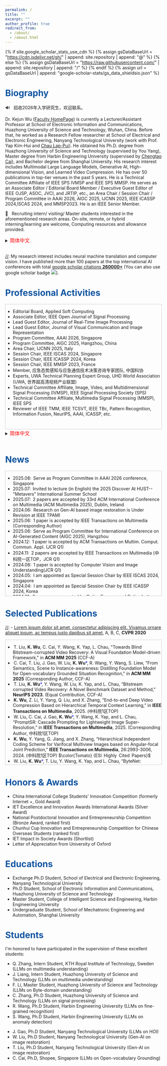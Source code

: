 ```yaml
---
permalink: /
title: ""
excerpt: ""
author_profile: true
redirect_from: 
  - /about/
  - /about.html
---
```


{% if site.google_scholar_stats_use_cdn %}
{% assign gsDataBaseUrl = "https://cdn.jsdelivr.net/gh/" | append: site.repository | append: "@" %}
{% else %}
{% assign gsDataBaseUrl = "https://raw.githubusercontent.com/" | append: site.repository | append: "/" %}
{% endif %}
{% assign url = gsDataBaseUrl | append: "google-scholar-stats/gs_data_shieldsio.json" %}

<span class='anchor' id='about-me'></span>
# <span style="color:rgb(17,85,160)">Biography</span>
<!--  
# Biography
# 👦 Biography
-->

🔊 &nbsp; 招收2026年入学研究生，欢迎联系。

Dr. Kejun Wu ([Faculty HomePage](http://faculty.hust.edu.cn/WuKejun/en/index.htm)) is currently a Lecturer/Assistant Professor at School of Electronic Information and Communications, Huazhong University of Science and Technology, Wuhan, China. Before that, he worked as a Research Fellow researcher at School of Electrical and Electronic Engineering, Nanyang Technological University (work with Prof. Yap Kim-Hui and [Chau Lap-Pui](https://www.polyu.edu.hk/eee/people/academic-staff-and-teaching-staff/prof-chau-lap-pui/?sc_lang=en)). 
He obtained his Ph.D. degree from Huazhong University of Science and Technology (supervised by You Yang), Master degree from Harbin Engineering University (supervised by [Chengtao Cai](http://cisse.hrbeu.edu.cn/info/1088/3385.htm)), and Bachelor degree from Shanghai University.
His research interest includes Multimodal Large Language Models, Generative AI, High-dimensional Vision, and Learned Video Compression. He has over 50 publications in top-tier venues in the past 5 years. He is a Technical Committee Affiliate of IEEE SPS IVMSP and IEEE SPS MMSP.
He serves as an Associate Editor / Editorial Board Member / Executive Guest Editor of IEEE OJSP, ASOC, JVCI, and JRTIP, etc., an Area Chair / Session Chair / Program Committee in AAAI 2026, AIGC 2025, IJCNN 2025, IEEE ICASSP 2024,ISCAS 2024, and MMSP2023. He is an IEEE Senior Member.



🚀 &nbsp; Recruiting intern/ visiting/ Master students interested in the aforementioned research areas. On-site, remote, or hybrid interning/learning are welcome, Computing resources and allowance provided.
<!--  Contact via <kjwu@hust.edu.cn>  -->

<details> 
  <summary>
    <font size=3 color=red>简体中文</font>
  </summary>
  
吴科君，博士，IEEE高级会员，现任华中科技大学电子信息与通信学院讲师/助理教授。在此之前，他在新加坡南洋理工大学电气电子工程学院从事博士后研究（与Yap Kim-Hui、周立培(IEEE Fellow)教授）。他获得了华中科技大学博士学位（导师 杨铀 教授）、哈尔滨工程大学硕士学位（导师 蔡成涛 教授）和上海大学学士学位。他的研究兴趣包括多模态大模型、生成式人工智能、高维视觉和视频压缩与理解等，近5年在IEEE T-MM、IEEE T-CSVT、NeurIPS、ACM Multimedia等高水平期刊、会议发表论文50余篇。他担任IEEE OJSP、ASOC、JRTIP、JVCI等权威期刊的副主编/编委/客座编辑等，并在国际会议AAAI 2026、AIGC 2025、IJCNN 2025、IEEE ICASSP2024、ISCAS2024和MMSP2023中担任程序委员会/领域主席/专题主席等。<br>
🚀 &nbsp; 招收兴趣从事以上研究领域的实习生/访问学生/研究生, 欢迎线下或远程实习/学习，提供计算资源和津贴。
</details> <br>

<!-- 普通版、详细版
Dr. Kejun Wu ([Faculty HomePage](http://faculty.hust.edu.cn/WuKejun/en/index.htm)) is currently a Lecturer/Assistant Professor at School of Electronic Information and Communications, Huazhong University of Science and Technology, Wuhan, China. Before that, he worked as a Research Fellow researcher from 2022 to 2024 at School of Electrical and Electronic Engineering, Nanyang Technological University (work with Prof. Yap Kim-Hui and Chau Lap-Pui周立培). 
He obtained his Ph.D. degree from Huazhong University of Science and Technology supervised by You Yang (杨铀), Master degree from Harbin Engineering University supervised by Chengtao Cai (蔡成涛), and Bachelor degree from Shanghai University.
His research interest includes Multimodal Large Language Models, Generative Signal/Image Processing, and High-dimensional Vision, Learned Video Compression. He has published more than 40 papers in the past 3 years. He serves as an Associate Editor / Editorial Board Member / Executive Guest Editor of ASOC, OJSP, JVCI, and JRTIP, etc., an Area Chair / Session Chair / Program Committee Member in IJCNN 2025, AIGC 2025, IEEE ICASSP2024, ISCAS2024, and MMSP2023. He is an IEEE Senior Member.

Dr. Kejun Wu is a Lecturer at the School of Electronic Information and Communications, Huazhong University of Science and Technology, Wuhan, China. He obtained his Ph.D. degree from Huazhong University of Science and Technology supervised by You Yang (杨铀), and Master degree from Harbin Engineering University supervised by Chengtao Cai (蔡成涛).
He was a visiting Phd student at Nanyang Technological University, Singapore from 2021 to 2022 supervised by Prof. Chau Lap-Pui (周立培). From 2022 to 2024, Dr. Wu worked as a Research Fellow researcher at the School of Electrical and Electronic Engineering, Nanyang Technological University (work with Prof. Yap Kim-Hui and Chau Lap-Pui). His research interests include Generative AI, Large Language Models and their applications. He has published over 40 papers at top venues including IEEE TPAMI / TMM / TCSVT, NeurIPS, ACM MM, etc. His research achievements have significant academic impact and was rewarded the National Postdoctoral Innovation and Entrepreneurship Competition (ranked first), “Chunhui Cup” Innovation and Entrepreneurship Competition for Chinese Overseas Students (ranked first), China International College Students’ Innovation Competition and other awards. He has taught the undergraduate students of Oxford University computational photography internship course in 2022 and received Letter of Appreciation from Oxford University; He was granted the Silver Award in the IET Excellence and Innovation Awards and IET Impact in Society Awards Shortlist by IET (Institute of Engineering and Technology); He has served as Young Researcher of the Decision-making Consulting Expert Team of the China Association for Science and Technology. He has served as Session Chairs/Organizers in international conferences IEEE ICASSP 2024, IEEE ISCAS 2024, IEEE MMSP 2023, Associate Editor in MTAP journal, and Lead Guest Editor in JVCI (Journal of Visual Communication and Image Representation). He is an IEEE Senior Member.
-->

[//]: My research interest includes neural machine translation and computer vision. I have published more than 100 papers at the top international AI conferences with total <a href='https://scholar.google.com/citations?user=DhtAFkwAAAAJ'>google scholar citations <strong><span id='total_cit'>260000+</span></strong></a> (You can also use google scholar badge <a href='https://scholar.google.com/citations?user=DhtAFkwAAAAJ'><img src="https://img.shields.io/endpoint?url={{ url | url_encode }}&logo=Google%20Scholar&labelColor=f6f6f6&color=9cf&style=flat&label=citations"></a>).

<!-- 段落注释 -->
[//]: 段落注释
<!-- 文字颜色$\color{RoyalBlue} {Editorial Board}$  RoyalBlue, DarkBlue, Navy-->
<!-- 文字颜色<font color=lightgrey>Editorial Board</font> -->
<!--  文字颜色 <font color=Blue>Editorial Board</font>  <font color=Tomato>accepted</font> -->
<!--  <span style="color:rgb(17,85,160)">Professional Activities</span> -->



<span class='anchor' id='-professional-activities'></span>
# <span style="color:rgb(17,85,160)">Professional Activities</span>
<!-- 
# Professional Activities 
# 📢 Professional Services
--> 

<div style="height: 400px; overflow-y: auto; border: 1px solid #ccc;">
  <ul>
    <li>Editorial Board, Applied Soft Computing </li>  
    <li>Associate Editor, IEEE Open Journal of Signal Processing </li>  
    <li>Lead Guest Editor, Journal of Real-Time Image Processing </li>  
    <li>Lead Guest Editor, Journal of Visual Communication and Image Representation </li>  
    <li>Program Committee, AAAI 2026, Singapore </li>  
    <li>Program Committee, AIGC 2025, Hangzhou, China </li>
    <li>Area Chair, IJCNN 2025, Italy </li>  
    <li>Session Chair, IEEE ISCAS 2024, Singapore </li>  
    <li>Session Chair, IEEE ICASSP 2024, Korea </li>
    <li>Session Chair, IEEE MMSP 2023, France </li>  
    <li>Member, 应急态势感知与应急通信技术决策咨询专家团队, 中国科协 </li>
    <li>Experts, UWA Technical Planning Expert Group, UHD World Association (UWA, 世界超高清视频产业联盟) </li>  
    <li>Technical Committee Affiliate, Image, Video, and Multidimensional Signal Processing (IVMSP), IEEE Signal Processing Society (SPS) </li>
    <li>Technical Committee Affiliate, Multimedia Signal Processing (MMSP), IEEE SPS </li>  
    <li>Reviewer of IEEE TMM, IEEE TCSVT, IEEE TBc, Pattern Recognition, Information Fusion, NeurIPS, AAAI, ICASSP, etc. </li>  
  </ul>
</div>  


<details> 
  <summary>
    <font size=3 color=red>简体中文</font>
  </summary>

<div style="height: 400px; overflow-y: auto; border: 1px solid #ccc;">
  <ul>
    <li>编委, 国际期刊Applied Soft Computing (JCR Q1区) </li>  
    <li>副主编, 国际期刊IEEE Open Journal of Signal Processing </li>  
    <li>客座编辑, 国际期刊Journal of Real-Time Image Processing (JCR Q2区) </li>  
    <li>客座编辑, 国际期刊Journal of Visual Communication and Image Representation (JCR Q2区) </li>  
    <li>程序委员会, 国际会议AAAI 2026, 新加坡 </li>  
    <li>程序委员会, 国际会议AIGC 2025, 杭州 </li>
    <li>领域主席, 国际会议IJCNN 2025, 意大利 </li>  
    <li>专题主席, 国际会议ISCAS 2024, 新加坡 </li>  
    <li>专题主席, 国际会议ICASSP 2024, 韩国 </li>
    <li>专题主席, 国际会议MMSP2023, 法国 </li>  
    <li>应急态势感知与应急通信技术决策咨询专家团队成员, 中国科协 </li>
    <li>UWA技术规划组专家, 世界超高清视频产业联盟UWA </li>  
    <li>Technical Committee Affiliate, Image, Video, and Multidimensional Signal Processing (IVMSP), IEEE 信号处理学会 </li>
    <li>Technical Committee Affiliate, Multimedia Signal Processing (MMSP), IEEE 信号处理学会 </li>  
    <li>审稿人：IEEE TMM, IEEE TCSVT, IEEE TBc, Pattern Recognition, Information Fusion, NeurIPS, AAAI, ICASSP, etc. </li>    
  </ul>
</div>

</details><br> 



<span class='anchor' id='news'></span>
# <span style="color:rgb(17,85,160)">News</span>
<!-- 
# News 
[//]: # 🔥 News   
-->

<div style="height: 400px; overflow-y: auto; border: 1px solid #ccc;">
  <ul>
    <li>2025.08:&thinsp; Serve as Program Committee in AAAI 2026 conference, Singapore </li>  
    <li>2025.07:&thinsp; Invited to lecture (in English) the 2025 Discover At HUST--"Metavers" International Summer School </li>    
    <li>2025.07:&thinsp; 2 papers are accepted by 33rd ACM International Conference on Multimedia (ACM Multimedia 2025), Dublin, Ireland </li>
    <li>2024.06:&thinsp; Research on Gen-AI based image restoration is Under Revision at IEEE TPAMI</li>
    <li>2025.06:&thinsp; 1 paper is accepted by IEEE Transactions on Multimedia (Corresponding Author)</li>
    <li>2025.06:&thinsp; Serve as Program Committee for International Conference on AI-Generated Content (AIGC 2025), Hangzhou</li>    
    <li>2024.12:&thinsp; 1 paper is accepted by ACM Transactions on Multim. Comput. Commun. Appl. (JCR Q1)</li>
    <li>2024.11:&thinsp; 2 papers are accepted by IEEE Transactions on Multimedia (中科院一区TOP，JCR Q1)</li>
    <li>2024.08:&thinsp; 1 paper is accepted by Computer Vision and Image Understanding(JCR Q1)</li>
    <li>2024.05:&thinsp; I am appointed as Special Session Chair by IEEE ISCAS 2024, Singapore</li>
    <li>2024.04:&thinsp; I am appointed as Special Session Chair by IEEE ICASSP 2024, Korea</li>
    <li>2024.01:&thinsp; 2 papers are accepted by Optics Express and Optics Letters</li>
    <li>2023.12:&thinsp; I am awarded the 全国金奖 in 中国国际大学生创新大赛</li>
    <li>2023.11:&thinsp; I am awarded the 全国铜奖 in 中国博士后创新创业大赛</li>
    <li>2023.10:&thinsp; I am awarded the 优胜奖 in 春晖杯中国留学人员创新创业大赛</li>
    <li>2023.09:&thinsp; I am appointed as Special Session Chair by IEEE MMSP 2023, France</li>
    <li>2023.09:&thinsp; 1 paper has been accepted by NeurIPS 2023, New Orleans, USA</li>
  </ul>
</div>



<span class='anchor' id='publications'></span>
# <span style="color:rgb(17,85,160)">Selected Publications</span>
<!-- 
# Selected Publications 
[//]: # 📝 Selected Publications 
-->

<!-- 段落注释 
<div class='paper-box'><div class='paper-box-image'><div><div class="badge">CVPR 2016</div><img src='images/500x300.png' alt="sym" width="100%"></div></div>
<div class='paper-box-text' markdown="1">

[Deep Residual Learning for Image Recognition](https://openaccess.thecvf.com/content_cvpr_2016/papers/He_Deep_Residual_Learning_CVPR_2016_paper.pdf)

**Kaiming He**, Xiangyu Zhang, Shaoqing Ren, Jian Sun

[**Project**](https://scholar.google.com/citations?view_op=view_citation&hl=zh-CN&user=DhtAFkwAAAAJ&citation_for_view=DhtAFkwAAAAJ:ALROH1vI_8AC) <strong><span class='show_paper_citations' data='DhtAFkwAAAAJ:ALROH1vI_8AC'></span></strong>
- Lorem ipsum dolor sit amet, consectetur adipiscing elit. Vivamus ornare aliquet ipsum, ac tempus justo dapibus sit amet. 
</div>
</div>
-->

[//]: - [Lorem ipsum dolor sit amet, consectetur adipiscing elit. Vivamus ornare aliquet ipsum, ac tempus justo dapibus sit amet](https://github.com), A, B, C, **CVPR 2020**



<div style="height: 400px; overflow-y: auto; border: 1px solid #ccc;">
  <ul>
    
<!-- 段落注释  
    <li>&thinsp;Tianyi Liu, <b>Kejun Wu</b>, Yi Wang, Wenyang Liu, Kim-Hui Yap, Lap-Pui Chau, "BitsCV: Restoration of Artifacts Decoded in Bitstream-Corrupted Videos," in <b>IEEE Transactions on Pattern Analysis and Machine Intelligence</b></li>
    <li>&thinsp;Wenyang Liu, Tianyi Liu, Chen Cai, Jianjun Gao, Kejun Wu, Kim-Hui Yap, "AsTaSR: Adaptive Superpixel Token Aggregation for Lightweight Image Super-Resolution," AAAI 2026
-->

  <li>&thinsp;T. Liu, <b>K. Wu</b>, C. Cai, Y. Wang, K. Yap, L. Chau, "Towards Blind Bitstream-corrupted Video Recovery: A Visual Foundation Model-driven Framework," in <b>ACM MM 2025</b> (CCF-A)</li>
  <li>&thinsp;C. Cai, T. Liu, J. Gao, W. Liu, <b>K. Wu</b><font color=Blue>*</font>, R. Wang, Y. Wang, S. Liew, "From Semantics, Scene to Instance-awareness: Distilling Foundation Model for Open-vocabulary Grounded Situation Recognition," in <b>ACM MM 2025</b> (Corresponding Author, CCF-A) </li>    
  <li>&thinsp;T. Liu, <b>K. Wu</b><font color=Blue>*</font>, Y. Wang, W. Liu, K. Yap, and L. Chau, “Bitstream corrupted Video Recovery: A Novel Benchmark Dataset and Method,” <b>NeurIPS 2023</b>. (Equal Contribution, CCF-A)</li>
  <li>&thinsp;<b>K. Wu</b>, Z. Li, Y. Yang, Q. Liu, and X. Zhang, “End-to-end Deep Video Compression Based on Hierarchical Temporal Context Learning,” in <b>IEEE Transactions on Multimedia</b>, 2025. (中科院1区TOP)</li>
  <li>&thinsp;W. Liu, C. Cai, J. Gao, <b>K. Wu</b><font color=Blue>*</font>, Y. Wang, K. Yap, and L. Chau, “PromptSR: Cascade Prompting for Lightweight Image Super-Resolution,” in <b>IEEE Transactions on Multimedia</b>, 2025. (Corresponding Author, 中科院1区TOP)</li>
  <li>&thinsp;<b>K. Wu</b>, Y. Yang, G. Jiang, and X. Zhang, “Hierarchical Independent Coding Scheme for Varifocal Multiview Images based on Angular-focal Joint Prediction,” <b>IEEE Transactions on Multimedia</b>, 26:2993-3006, 2024. (中科院1区TOP) $\color{Tomato} {ESI &thinsp;Highly &thinsp;Cited &thinsp;Papers}$</li>
  <li>&thinsp;W. Liu, <b>K. Wu</b><font color=Blue>*</font>, T. Liu, Y. Wang, K. Yap, and L. Chau, “ByteNet: Rethinking Multimedia File Fragment Classification through Visual Perspectives,” in <b>IEEE Transactions on Multimedia</b>, 2024. (Corresponding Author, 中科院1区TOP)</li>
  <li>&thinsp;<b>K. Wu</b>, Q. Liu, and X. Zhang, “Focal Stack Image Compression Based on Basis-Quadtree Representation,” in <b>IEEE Transactions on Multimedia</b>, 25:3975-3988, 2023. (中科院1区TOP)</li>
  <li>&thinsp;<b>K. Wu</b>, Q. Liu, Y. Yang, and X. Zhang, “Gaussian-Wiener Representation and Hierarchical Coding Scheme for Focal Stack Images,” in <b>IEEE Transactions on Circuits and Systems for Video Technology</b>, 32(2):523-537, 2022. (中科院1区TOP)</li>
  <li>&thinsp;<b>K. Wu</b>, Z. Li, Y. Yang, and Q. Liu, “Deep Video Compression based on Long-range Temporal Context Learning,” in Computer Vision and Image Understanding, 248(2024): 104127.</li>  
  <li>&thinsp;X. Yu, <b>K. Wu</b><font color=Blue>*</font>, Y. Yang, and Q. Liu, “WaRENet: A Novel Urban Waterlogging Risk Evaluation Network,” in ACM Transactions on Multimedia Computing, Communications, and Applications, 2024, 20(7):1–28. (Equal Contribution)</li>
  <li>&thinsp;<b>K. Wu</b>, Q. Liu, K. Yap, and Y. Yang, “Multifocal Multiview Imaging and Data Compression based on Angular-Focal-Spatial Representation,” in Optics Letters, 2024.</li>
  <li>&thinsp;J. Gao, K. Yap, K. Wu, D. Phan, and K. Garg, "Contextual Human Object Interaction Understanding from Pre-Trained Large Language Model," ICASSP 2024, Seoul, Korea</li>
  <li>&thinsp;C. Cai, R. Zhang, J. Gao, K. Wu, K. Yap, Y. Wang, "Temporal Sentence Grounding with Temporally Global Textual Knowledge," ICME 2024, Niagra Falls, Canada</li>
<!-- 段落注释    
  <li>&thinsp;<b>K. Wu</b>, Q. Liu, K. Yap, and Y. Yang, “High Dimensional Optical Data Varifocal Multiview Imaging, Compression and Evaluation,” in Optics Express, 2023.</li>
  <li>&thinsp;<b>K. Wu</b>, Q. Liu, Y. Wang, and Y. Yang, “End-to-end Varifocal Multiview Images Coding Framework from Data Acquisition End to Vision Application End,” in Optics Express, 31(7): 11659-11679, 2023.</li>  
-->
  </ul>
</div>




<span class='anchor' id='honors-awards'></span>
# <span style="color:rgb(17,85,160)">Honors & Awards</span>
<!-- 
# Honors & Awards
[//]: # 🏆 Honors & Awards
-->

- China International College Students' Innovation Competition (formerly Internet +, Gold Award)
- IET Excellence and Innovation Awards International Awards (Silver Award)
- National Postdoctoral Innovation and Entrepreneurship Competition (Bronze Award, ranked first)
- Chunhui Cup Innovation and Entrepreneurship Competition for Chinese Overseas Students (ranked first)
- IET Impact in Society Awards (Shortlist)
- Letter of Appreciation from University of Oxford


<span class='anchor' id='educations'></span>
# <span style="color:rgb(17,85,160)">Educations</span>
<!-- 
# Educations
# 📖 Educations
-->

- Exchange Ph.D Student, School of Electrical and Electronic Engineering, Nanyang Technological University
- Ph.D Student, School of Electronic Information and Communications, Huazhong University of Science and Technology
- Master Student, College of Intelligent Science and Engineering, Harbin Engineering University
- Undergraduate Student, School of Mechatronic Engineering and Automation, Shanghai University


<!-- 段落注释 
<span class='anchor' id='invited-talks'></span>
# Talks/Presentations
[//]: # 💡 Talks/Presentations
[//]: 💬
[//]: - *2021.06*, Lorem ipsum dolor sit amet, consectetur adipiscing elit. Vivamus ornare aliquet ipsum, ac tempus justo dapibus sit amet. 
[//]: - *2021.03*, Lorem ipsum dolor sit amet, consectetur adipiscing elit. Vivamus ornare aliquet ipsum, ac tempus justo dapibus sit amet.  \| [\[video\]](https://github.com/)
- Annual Conference on Neural Information Processing Systems (NeurIPS 2023), New Orleans, Louisiana, USA
- 2023 Data Compression Conference (DCC), Snowbird, UT, USA
- 2019 Data Compression Conference (DCC), Snowbird, UT, USA
-->


<span class='anchor' id='students'></span>
# <span style="color:rgb(17,85,160)">Students</span>
<!-- 
# Students
-->

I'm honored to have participated in the supervision of these excellent students: 
- Q. Zhang, Intern Student, KTH Royal Institute of Technology, Sweden (LLMs on multimedia understanding)
- J. Liang, Intern Student, Huazhong University of Science and Technology (LLMs on multimedia understanding)
- F. Li, Master Student, Huazhong University of Science and Technology (LLMs on Byte-domain understanding)
- C. Zhang, Ph.D Student, Huazhong University of Science and Technology (LLMs on signal processing)
- R. Wang, Ph.D Student, Harbin Engineering University (LLMs on fine-grained recognition)
- S. Wang, Ph.D Student, Harbin Engineering University (LLMs on anomaly detection)
<!-- 段落注释 - R. Yan, Undergraduate Student, Xiamen University (LLMs on signal analytics)  -->
- J. Gao, Ph.D Student, Nanyang Technological University (LLMs on HOI)
- W. Liu, Ph.D Student, Nanyang Technological University (Gen-AI on image restoration)
- T. Liu, Ph.D Student, Nanyang Technological University (Gen-AI on image restoration)
- C. Cai, Ph.D, Shopee, Singapore (LLMs on Open-vocabulary Grounding)


